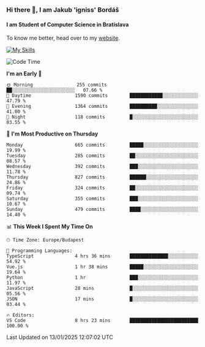 ### Hi there 👋, I am Jakub 'igniss' Bordáš

#### I am Student of Computer Science in Bratislava
To know me better, head over to my [website](https://bordas.sk).

[![My Skills](https://skillicons.dev/icons?i=js,html,css,figma,svelte,java,kotlin,python,postgresql,typescript,nest,nodejs)](https://bordas.sk)


<!--START_SECTION:waka-->
![Code Time](http://img.shields.io/badge/Code%20Time-1%2C622%20hrs%2058%20mins-blue)

**I'm an Early 🐤** 

```text
🌞 Morning                255 commits         ██░░░░░░░░░░░░░░░░░░░░░░░   07.66 % 
🌆 Daytime                1590 commits        ████████████░░░░░░░░░░░░░   47.79 % 
🌃 Evening                1364 commits        ██████████░░░░░░░░░░░░░░░   41.00 % 
🌙 Night                  118 commits         █░░░░░░░░░░░░░░░░░░░░░░░░   03.55 % 
```
📅 **I'm Most Productive on Thursday** 

```text
Monday                   665 commits         █████░░░░░░░░░░░░░░░░░░░░   19.99 % 
Tuesday                  285 commits         ██░░░░░░░░░░░░░░░░░░░░░░░   08.57 % 
Wednesday                392 commits         ███░░░░░░░░░░░░░░░░░░░░░░   11.78 % 
Thursday                 827 commits         ██████░░░░░░░░░░░░░░░░░░░   24.86 % 
Friday                   324 commits         ██░░░░░░░░░░░░░░░░░░░░░░░   09.74 % 
Saturday                 355 commits         ███░░░░░░░░░░░░░░░░░░░░░░   10.67 % 
Sunday                   479 commits         ████░░░░░░░░░░░░░░░░░░░░░   14.40 % 
```


📊 **This Week I Spent My Time On** 

```text
🕑︎ Time Zone: Europe/Budapest

💬 Programming Languages: 
TypeScript               4 hrs 36 mins       ██████████████░░░░░░░░░░░   54.92 % 
Vue.js                   1 hr 38 mins        █████░░░░░░░░░░░░░░░░░░░░   19.64 % 
Python                   1 hr                ███░░░░░░░░░░░░░░░░░░░░░░   11.97 % 
JavaScript               28 mins             █░░░░░░░░░░░░░░░░░░░░░░░░   05.56 % 
JSON                     17 mins             █░░░░░░░░░░░░░░░░░░░░░░░░   03.44 % 

🔥 Editors: 
VS Code                  8 hrs 23 mins       █████████████████████████   100.00 % 
```


 Last Updated on 13/01/2025 12:07:02 UTC
<!--END_SECTION:waka-->
